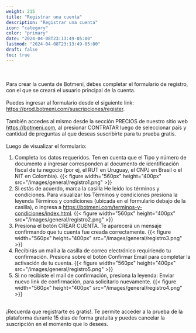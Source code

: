 ```yaml
---
weight: 215
title: "Registrar una cuenta"
description: "Registrar una cuenta"
icon: "category"
color: "primary"
date: "2024-04-08T23:13:49-05:00"
lastmod: "2024-04-08T23:13:49-05:00"
draft: false
toc: true
---
```

<br></br>
Para crear la cuenta de Botmeni, debes completar el formulario de registro, con el que se creará el usuario principal de la cuenta.<br></br>
Puedes ingresar al formulario desde el siguiente link: <https://prod.botmeni.com/suscripciones/register>.<br></br>
También accedes al  mismo desde la sección PRECIOS de nuestro sitio web <https://botmeni.com>, al presionar CONTRATAR luego de seleccionar país y cantidad de preguntas al que deseas suscribirte para tu prueba gratis. <br></br>
Luego de visualizar el formulario:
1. Completa los datos requeridos. Ten en cuenta que el Tipo y número de documento a ingresar corresponden al documento de identificación fiscal de tu negocio (por ej, el RUT en Uruguay, el CNPJ en Brasil o el NIT en Colombia).
{{< figure width="560px" height="400px" src="/images/general/registro1.png" >}}
2. Si estás de acuerdo, marca la casilla He leído los términos y condiciones. Para visualizar los Términos y condiciones presiona la leyenda Términos y condiciones (ubicada en el formulario debajo de la casilla), o ingresa a <https://botmeni.com/terminos-y-condiciones/index.html>.
{{< figure width="560px" height="400px" src="/images/general/registro2.png" >}}
3. Presiona el botón CREAR CUENTA. Te aparecerá un mensaje confirmando que tu cuenta fue creada correctamente.
{{< figure width="560px" height="400px" src="/images/general/registro3.png" >}}
4. Recibirás un mail a la casilla de correo electrónico requiriendo tu confirmación. Presiona sobre el botón Confirmar Email para completar la activación de tu cuenta.
{{< figure width="560px" height="400px" src="/images/general/registro5.png" >}}
5. Si no recibiste el mail de confirmación, presiona la leyenda: Enviar nuevo link de confirmación, para solicitarlo nuevamente.
{{< figure width="560px" height="400px" src="/images/general/registro4.png" >}} <br></br>

¡Recuerda que registrarte es gratis!. Te permite acceder a la prueba de la plataforma durante 15 días de forma gratuita y puedes cancelar la suscripción en el momento que lo desees.

